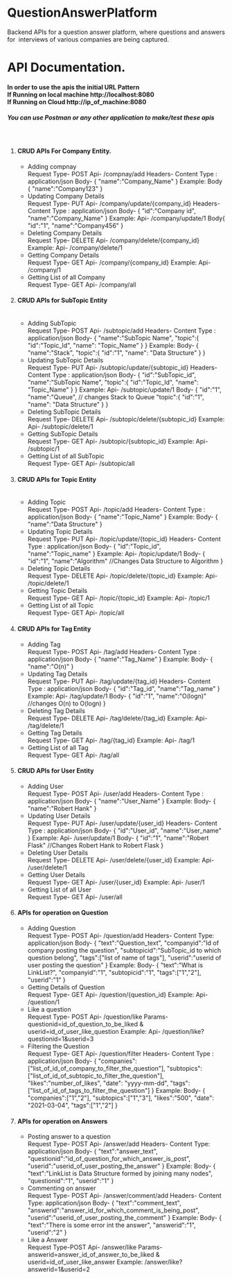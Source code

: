 # QuestionAnswerPlatform
Backend APIs for a question answer platform, where questions and answers for  interviews of various companies are being
captured.

# API Documentation.
<h4>
    In order to use the apis the initial URL Pattern <br>
    If Running on local machine http://localhost:8080<br>
    If Running on Cloud http://ip_of_machine:8080<br>
</h4>
<h5>You can use Postman or any other application to make/test these apis</h5>
<br>
<ol type="1">
    <li>
        <h4>CRUD APIs For Company Entity.</h4>
        <ul>
            <li>Adding compnay<br>
                Request Type- POST
                Api- /compnay/add
                Headers- Content Type : application/json
                Body- {
                "name":"Company_Name"
                }
                Example: Body {
                "name":"Company123"
                }
            </li>
            <li>
                Updating Company Details<br>
                Request Type- PUT
                Api- /company/update/{company_id}
                Headers- Content Type : application/json
                Body- {
                "id":"Company id",
                "name":"Company_Name"
                }
                Example:
                Api- /company/update/1
                Body{
                "id":"1",
                "name":"Company456"
                }
            </li>
            <li>
                Deleting Company Details<br>
                Request Type- DELETE
                Api- /company/delete/{company_id}
                Example: Api- /company/delete/1
            </li>
            <li>
                Getting Company Details<br>
                Request Type- GET
                Api- /company/{company_id}
                Example: Api- /company/1
            </li>
            <li>
                Getting List of all Company <br>
                Request Type- GET
                Api- /company/all
            </li>
        </ul>
    </li>
    <li>
        <h4>CRUD APIs for SubTopic Entity</h4><br>
        <ul>
            <li>
                Adding SubTopic <br>
                Request Type- POST
                Api- /subtopic/add
                Headers- Content Type : application/json
                Body- {
                "name":"SubTopic Name",
                "topic":{
                "id":"Topic_Id",
                "name": "Topic_Name"
                }
                }
                Example:
                Body- {
                "name":"Stack",
                "topic":{
                "id":"1",
                "name": "Data Structure"
                }
                }
            <li>
                Updating SubTopic Details<br>
                Request Type- PUT
                Api- /subtopic/update/{subtopic_id}
                Headers- Content Type : application/json
                Body- {
                "id":"SubTopic_id",
                "name":"SubTopic Name",
                "topic":{
                "id":"Topic_Id",
                "name": "Topic_Name"
                }
                }
                Example:
                Api- /subtopic/update/1
                Body- {
                "id":"1",
                "name":"Queue", // changes Stack to Queue
                "topic":{
                "id":"1",
                "name": "Data Structure"
                }
                }
            </li>
            <li>
                Deleting SubTopic Details<br>
                Request Type- DELETE
                Api- /subtopic/delete/{subtopic_id}
                Example: Api- /subtopic/delete/1
            </li>
            <li>
                Getting SubTopic Details<br>
                Request Type- GET
                Api- /subtopic/{subtopic_id}
                Example: Api- /subtopic/1
            </li>
            <li>
                Getting List of all SubTopic <br>
                Request Type- GET
                Api- /subtopic/all
            </li>
        </ul>
    </li>
    <li>
        <h4>CRUD APIs for Topic Entity</h4><br>
        <ul>
            <li>
                Adding Topic <br>
                Request Type- POST
                Api- /topic/add
                Headers- Content Type : application/json
                Body- {
                "name":"Topic_Name"
                }
                Example:
                Body- {
                "name":"Data Structure"
                }
            </li>
            <li>
                Updating Topic Details<br>
                Request Type- PUT
                Api- /topic/update/{topic_id}
                Headers- Content Type : application/json
                Body- {
                "id":"Topic_id",
                "name":"Topic_name"
                }
                Example:
                Api- /topic/update/1
                Body- {
                "id":"1",
                "name":"Algorithm" //Changes Data Structure to Algorithm
                }
            </li>
            <li>
                Deleting Topic Details<br>
                Request Type- DELETE
                Api- /topic/delete/{topic_id}
                Example: Api- /topic/delete/1
            </li>
            <li>
                Getting Topic Details<br>
                Request Type- GET
                Api- /topic/{topic_id}
                Example: Api- /topic/1
            </li>
            <li>
                Getting List of all Topic <br>
                Request Type- GET
                Api- /topic/all
            </li>
        </ul>
    </li>
    <li>
        <h4>CRUD APIs for Tag Entity</h4>
        <ul>
            <li>
                Adding Tag <br>
                Request Type- POST
                Api- /tag/add
                Headers- Content Type : application/json
                Body- {
                "name":"Tag_Name"
                }
                Example:
                Body- {
                "name":"O(n)"
                }
            </li>
            <li>
                Updating Tag Details<br>
                Request Type- PUT
                Api- /tag/update/{tag_id}
                Headers- Content Type : application/json
                Body- {
                "id":"Tag_id",
                "name":"Tag_name"
                }
                Example:
                Api- /tag/update/1
                Body- {
                "id":"1",
                "name":"O(logn)" //changes O(n) to O(logn)
                }
            </li>
            <li>
                Deleting Tag Details<br>
                Request Type- DELETE
                Api- /tag/delete/{tag_id}
                Example:
                Api- /tag/delete/1
            </li>
            <li>
                Getting Tag Details<br>
                Request Type- GET
                Api- /tag/{tag_id}
                Example:
                Api- /tag/1
            </li>
            <li>
                Getting List of all Tag <br>
                Request Type- GET
                Api- /tag/all
            </li>
        </ul>
    </li>
    <li>
        <h4>CRUD APIs for User Entity</h4>
        <ul>
            <li>
                Adding User <br>
                Request Type- POST
                Api- /user/add
                Headers- Content Type : application/json
                Body- {
                "name":"User_Name"
                }
                Example:
                Body- {
                "name":"Robert Hank"
                }
            </li>
            <li>
                Updating User Details<br>
                Request Type- PUT
                Api- /user/update/{user_id}
                Headers- Content Type : application/json
                Body- {
                "id":"User_id",
                "name":"User_name"
                }
                Example:
                Api- /user/update/1
                Body- {
                "id":"1",
                "name":"Robert Flask" //Changes Robert Hank to Robert Flask
                }
            </li>
            <li>
                Deleting User Details<br>
                Request Type- DELETE
                Api- /user/delete/{user_id}
                Example: Api- /user/delete/1
            </li>
            <li>
                Getting User Details<br>
                Request Type- GET
                Api- /user/{user_id}
                Example: Api- /user/1
            </li>
            <li>
                Getting List of all User <br>
                Request Type- GET
                Api- /user/all
            </li>
        </ul>
    </li>
    <li>
        <h4>APIs for operation on Question</h4>
        <ul>
            <li>
                Adding Question<br>
                Request Type- POST
                Api- /question/add
                Headers- Content Type: application/json
                Body- {
                "text":"Question_text",
                "companyid":"Id of company posting the question",
                "subtopicid":"SubTopic_id to which question belong",
                "tags":["list of name of tags"],
                "userid":"userid of user posting the question"
                }
                Example:
                Body- {
                "text":"What is LinkList?",
                "companyid":"1",
                "subtopicid":"1",
                "tags":["1","2"],
                "userid":"1"
                }
            </li>
            <li>
                Getting Details of Question<br>
                Request Type- GET
                Api- /question/{question_id}
                Example: Api- /question/1
            </li>
            <li>
                Like a question<br>
                Request Type- POST
                Api- /question/like
                Params- questionid=id_of_question_to_be_liked & userid=id_of_user_like_question
                Example: Api- /question/like?questionid=1&userid=3
            </li>
            <li>
                Filtering the Question<br>
                Request Type- GET
                Api- /question/filter
                Headers- Content Type : application/json
                Body- {
                "companies":["list_of_id_of_company_to_filter_the_question"],
                "subtopics":["list_of_id_of_subtopic_to_filter_the_question"],
                "likes":"number_of_likes",
                "date": "yyyy-mm-dd",
                "tags":["list_of_id_of_tags_to_filter_the_question"]
                }
                Example:
                Body- {
                "companies":["1","2"],
                "subtopics":["1","3"],
                "likes":"500",
                "date": "2021-03-04",
                "tags":["1","2"]
                }
            </li>
        </ul>
    </li>
    <li>
        <h4>APIs for operation on Answers</h4>
        <ul>
            <li>
                Posting answer to a question<br>
                Request Type- POST
                Api- /answer/add
                Headers- Content Type: application/json
                Body- {
                "text":"answer_text",
                "questionid":"id_of_question_for_which_answer_is_post",
                "userid":"userid_of_user_posting_the_answer"
                }
                Example:
                Body- {
                "text":"LinkList is Data Structure formed by joining many nodes",
                "questionid":"1",
                "userid":"1"
                }
            </li>
            <li>
                Commenting on answer<br>
                Request Type- POST
                Api- /answer/comment/add
                Headers- Content Type: application/json
                Body- {
                "text":"comment_text",
                "answerid":"answer_id_for_which_comment_is_being_post",
                "userid":"userid_of_user_posting_the_comment"
                }
                Example:
                Body- {
                "text":"There is some error int the answer",
                "answerid":"1",
                "userid":"2"
                }
            </li>
            <li>
                Like a Answer<br>
                Request Type-POST
                Api- /answer/like
                Params- answerid=answer_id_of_answer_to_be_liked & userid=id_of_user_like_answer
                Example: /answer/like?answerid=1&userid=2
            </li>
        </ul>
    </li>
</ol>
